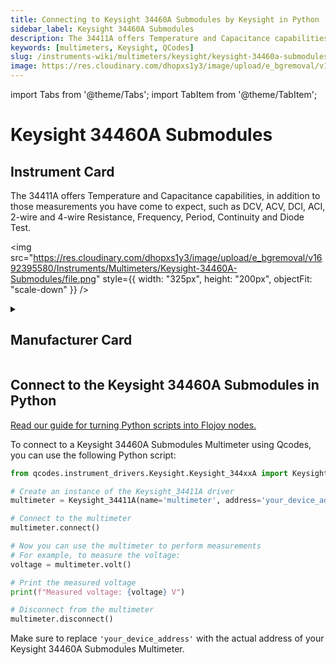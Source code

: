 ```yaml
---
title: Connecting to Keysight 34460A Submodules by Keysight in Python
sidebar_label: Keysight 34460A Submodules
description: The 34411A offers Temperature and Capacitance capabilities, in addition to those measurements you have come to expect, such as DCV, ACV, DCI, ACI, 2-wire and 4-wire Resistance, Frequency, Period, Continuity and Diode Test.
keywords: [multimeters, Keysight, QCodes]
slug: /instruments-wiki/multimeters/keysight/keysight-34460a-submodules
image: https://res.cloudinary.com/dhopxs1y3/image/upload/e_bgremoval/v1692395580/Instruments/Multimeters/Keysight-34460A-Submodules/file.png
---
```


import Tabs from '@theme/Tabs';
import TabItem from '@theme/TabItem';

# Keysight 34460A Submodules

## Instrument Card

<div className="flex">

<div>

The 34411A offers Temperature and Capacitance capabilities, in addition to those measurements you have come to expect, such as DCV, ACV, DCI, ACI, 2-wire and 4-wire Resistance, Frequency, Period, Continuity and Diode Test.

</div>

<img src="https://res.cloudinary.com/dhopxs1y3/image/upload/e_bgremoval/v1692395580/Instruments/Multimeters/Keysight-34460A-Submodules/file.png" style={{ width: "325px", height: "200px", objectFit: "scale-down" }} />

</div>

<details>
<summary><h2>Manufacturer Card</h2></summary>

<img src="https://res.cloudinary.com/dhopxs1y3/image/upload/e_bgremoval/v1692125973/Instruments/Vendor%20Logos/Keysight.png" style={{ width: "100%", height: "170px",objectFit: "scale-down" }} />

Keysight Technologies, or Keysight, is an American company that manufactures electronics test and measurement equipment and software. <a href="https://www.keysight.com/us/en/home.html">Website</a>.

<ul>
  <li>Headquarters: USA</li>
  <li>Yearly Revenue (millions, USD): 5420.0</li>
</ul>
</details>

## Connect to the Keysight 34460A Submodules in Python

[Read our guide for turning Python scripts into Flojoy nodes.](https://docs.flojoy.ai/custom-nodes/creating-custom-node/)
<Tabs>
<TabItem value="QCodes" label="QCodes">

To connect to a Keysight 34460A Submodules Multimeter using Qcodes, you can use the following Python script:

```python
from qcodes.instrument_drivers.Keysight.Keysight_344xxA import Keysight_34411A

# Create an instance of the Keysight_34411A driver
multimeter = Keysight_34411A(name='multimeter', address='your_device_address')

# Connect to the multimeter
multimeter.connect()

# Now you can use the multimeter to perform measurements
# For example, to measure the voltage:
voltage = multimeter.volt()

# Print the measured voltage
print(f"Measured voltage: {voltage} V")

# Disconnect from the multimeter
multimeter.disconnect()
```

Make sure to replace `'your_device_address'` with the actual address of your Keysight 34460A Submodules Multimeter.

</TabItem>
</Tabs>